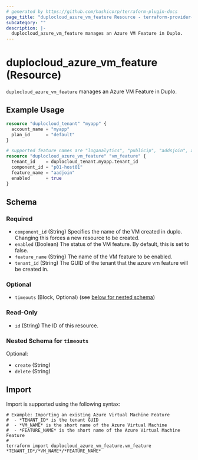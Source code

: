 ```yaml
---
# generated by https://github.com/hashicorp/terraform-plugin-docs
page_title: "duplocloud_azure_vm_feature Resource - terraform-provider-duplocloud"
subcategory: ""
description: |-
  duplocloud_azure_vm_feature manages an Azure VM Feature in Duplo.
---
```


# duplocloud_azure_vm_feature (Resource)

`duplocloud_azure_vm_feature` manages an Azure VM Feature in Duplo.

## Example Usage

```terraform
resource "duplocloud_tenant" "myapp" {
  account_name = "myapp"
  plan_id      = "default"
}

# supported feature names are "loganalytics", "publicip", "addsjoin", and "aadjoin"
resource "duplocloud_azure_vm_feature" "vm_feature" {
  tenant_id    = duplocloud_tenant.myapp.tenant_id
  component_id = "p01-host01"
  feature_name = "aadjoin"
  enabled      = true
}
```

<!-- schema generated by tfplugindocs -->
## Schema

### Required

- `component_id` (String) Specifies the name of the VM created in duplo. Changing this forces a new resource to be created.
- `enabled` (Boolean) The status of the VM feature. By default, this is set to false.
- `feature_name` (String) The name of the VM feature to be enabled.
- `tenant_id` (String) The GUID of the tenant that the azure vm feature will be created in.

### Optional

- `timeouts` (Block, Optional) (see [below for nested schema](#nestedblock--timeouts))

### Read-Only

- `id` (String) The ID of this resource.

<a id="nestedblock--timeouts"></a>
### Nested Schema for `timeouts`

Optional:

- `create` (String)
- `delete` (String)

## Import

Import is supported using the following syntax:

```shell
# Example: Importing an existing Azure Virtual Machine Feature
#  - *TENANT_ID* is the tenant GUID
#  - *VM_NAME* is the short name of the Azure Virtual Machine
#  - *FEATURE_NAME* is the short name of the Azure Virtual Machine Feature
#
terraform import duplocloud_azure_vm_feature.vm_feature *TENANT_ID*/*VM_NAME*/*FEATURE_NAME*
```
